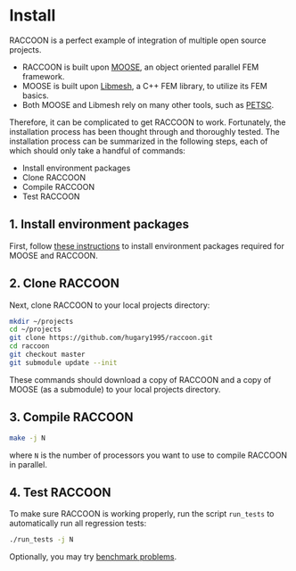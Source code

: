 # Install

RACCOON is a perfect example of integration of multiple open source projects.

- RACCOON is built upon [MOOSE](https://mooseframework.inl.gov/), an object oriented parallel FEM framework.
- MOOSE is built upon [Libmesh](http://libmesh.github.io/), a C++ FEM library, to utilize its FEM basics.
- Both MOOSE and Libmesh rely on many other tools, such as [PETSC](https://www.mcs.anl.gov/petsc/).

Therefore, it can be complicated to get RACCOON to work. Fortunately, the installation process
has been thought through and thoroughly tested. The installation process can be summarized in the following steps,
each of which should only take a handful of commands:

- Install environment packages
- Clone RACCOON
- Compile RACCOON
- Test RACCOON

## 1. Install environment packages

First, follow [these instructions](install/conda.md) to install environment packages required for MOOSE and RACCOON.

## 2. Clone RACCOON

Next, clone RACCOON to your local projects directory:

```bash
mkdir ~/projects
cd ~/projects
git clone https://github.com/hugary1995/raccoon.git
cd raccoon
git checkout master
git submodule update --init
```

These commands should download a copy of RACCOON and a copy of MOOSE (as a submodule) to your local projects directory.

## 3. Compile RACCOON

```bash
make -j N
```

where `N` is the number of processors you want to use to compile RACCOON in parallel.

## 4. Test RACCOON

To make sure RACCOON is working properly, run the script `run_tests` to automatically run all regression tests:

```bash
./run_tests -j N
```

Optionally, you may try [benchmark problems](benchmarks/index.md).
